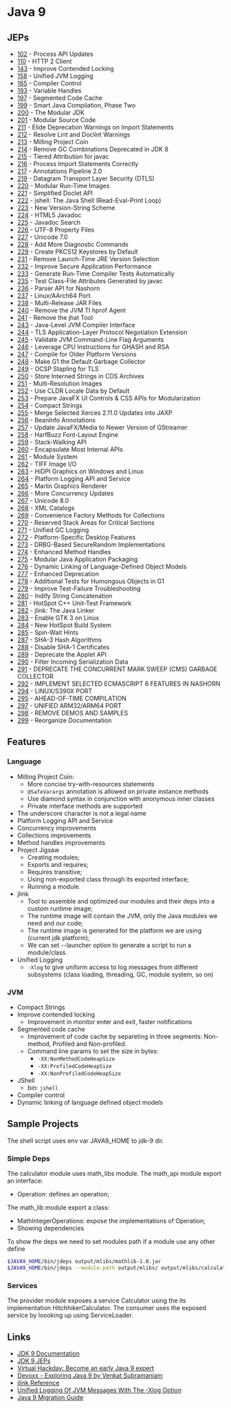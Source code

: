 # Java 9

## JEPs

* [102](https://openjdk.java.net/jeps/102) - Process API Updates
* [110](https://openjdk.java.net/jeps/110) - HTTP 2 Client
* [143](https://openjdk.java.net/jeps/143) - Improve Contended Locking
* [158](https://openjdk.java.net/jeps/158) - Unified JVM Logging
* [165](https://openjdk.java.net/jeps/165) - Compiler Control
* [193](https://openjdk.java.net/jeps/193) - Variable Handles
* [197](https://openjdk.java.net/jeps/197) - Segmented Code Cache
* [199](https://openjdk.java.net/jeps/199) - Smart Java Compilation, Phase Two
* [200](https://openjdk.java.net/jeps/200) - The Modular JDK
* [201](https://openjdk.java.net/jeps/201) - Modular Source Code
* [211](https://openjdk.java.net/jeps/211) - Elide Deprecation Warnings on Import Statements
* [212](https://openjdk.java.net/jeps/212) - Resolve Lint and Doclint Warnings
* [213](https://openjdk.java.net/jeps/213) - Milling Project Coin
* [214](https://openjdk.java.net/jeps/214) - Remove GC Combinations Deprecated in JDK 8
* [215](https://openjdk.java.net/jeps/215) - Tiered Attribution for javac
* [216](https://openjdk.java.net/jeps/216) - Process Import Statements Correctly
* [217](https://openjdk.java.net/jeps/217) - Annotations Pipeline 2.0
* [219](https://openjdk.java.net/jeps/219) - Datagram Transport Layer Security (DTLS)
* [220](https://openjdk.java.net/jeps/220) - Modular Run-Time Images
* [221](https://openjdk.java.net/jeps/221) - Simplified Doclet API
* [222](https://openjdk.java.net/jeps/222) - jshell: The Java Shell (Read-Eval-Print Loop)
* [223](https://openjdk.java.net/jeps/223) - New Version-String Scheme
* [224](https://openjdk.java.net/jeps/224) - HTML5 Javadoc
* [225](https://openjdk.java.net/jeps/225) - Javadoc Search
* [226](https://openjdk.java.net/jeps/226) - UTF-8 Property Files
* [227](https://openjdk.java.net/jeps/227) - Unicode 7.0
* [228](https://openjdk.java.net/jeps/228) - Add More Diagnostic Commands
* [229](https://openjdk.java.net/jeps/229) - Create PKCS12 Keystores by Default
* [231](https://openjdk.java.net/jeps/231) - Remove Launch-Time JRE Version Selection
* [232](https://openjdk.java.net/jeps/232) - Improve Secure Application Performance
* [233](https://openjdk.java.net/jeps/233) - Generate Run-Time Compiler Tests Automatically
* [235](https://openjdk.java.net/jeps/235) - Test Class-File Attributes Generated by javac
* [236](https://openjdk.java.net/jeps/236) - Parser API for Nashorn
* [237](https://openjdk.java.net/jeps/237) - Linux/AArch64 Port
* [238](https://openjdk.java.net/jeps/238) - Multi-Release JAR Files
* [240](https://openjdk.java.net/jeps/240) - Remove the JVM TI hprof Agent
* [241](https://openjdk.java.net/jeps/241) - Remove the jhat Tool
* [243](https://openjdk.java.net/jeps/243) - Java-Level JVM Compiler Interface
* [244](https://openjdk.java.net/jeps/244) - TLS Application-Layer Protocol Negotiation Extension
* [245](https://openjdk.java.net/jeps/245) - Validate JVM Command-Line Flag Arguments
* [246](https://openjdk.java.net/jeps/246) - Leverage CPU Instructions for GHASH and RSA
* [247](https://openjdk.java.net/jeps/247) - Compile for Older Platform Versions
* [248](https://openjdk.java.net/jeps/248) - Make G1 the Default Garbage Collector
* [249](https://openjdk.java.net/jeps/249) - OCSP Stapling for TLS
* [250](https://openjdk.java.net/jeps/250) - Store Interned Strings in CDS Archives
* [251](https://openjdk.java.net/jeps/251) - Multi-Resolution Images
* [252](https://openjdk.java.net/jeps/252) - Use CLDR Locale Data by Default
* [253](https://openjdk.java.net/jeps/253) - Prepare JavaFX UI Controls & CSS APIs for Modularization
* [254](https://openjdk.java.net/jeps/254) - Compact Strings
* [255](https://openjdk.java.net/jeps/255) - Merge Selected Xerces 2.11.0 Updates into JAXP
* [256](https://openjdk.java.net/jeps/256) - BeanInfo Annotations
* [257](https://openjdk.java.net/jeps/257) - Update JavaFX/Media to Newer Version of GStreamer
* [258](https://openjdk.java.net/jeps/258) - HarfBuzz Font-Layout Engine
* [259](https://openjdk.java.net/jeps/259) - Stack-Walking API
* [260](https://openjdk.java.net/jeps/260) - Encapsulate Most Internal APIs
* [261](https://openjdk.java.net/jeps/261) - Module System
* [262](https://openjdk.java.net/jeps/262) - TIFF Image I/O
* [263](https://openjdk.java.net/jeps/263) - HiDPI Graphics on Windows and Linux
* [264](https://openjdk.java.net/jeps/264) - Platform Logging API and Service
* [265](https://openjdk.java.net/jeps/265) - Marlin Graphics Renderer
* [266](https://openjdk.java.net/jeps/266) - More Concurrency Updates
* [267](https://openjdk.java.net/jeps/267) - Unicode 8.0
* [268](https://openjdk.java.net/jeps/268) - XML Catalogs
* [269](https://openjdk.java.net/jeps/269) - Convenience Factory Methods for Collections
* [270](https://openjdk.java.net/jeps/270) - Reserved Stack Areas for Critical Sections
* [271](https://openjdk.java.net/jeps/271) - Unified GC Logging
* [272](https://openjdk.java.net/jeps/272) - Platform-Specific Desktop Features
* [273](https://openjdk.java.net/jeps/273) - DRBG-Based SecureRandom Implementations
* [274](https://openjdk.java.net/jeps/274) - Enhanced Method Handles
* [275](https://openjdk.java.net/jeps/275) - Modular Java Application Packaging
* [276](https://openjdk.java.net/jeps/276) - Dynamic Linking of Language-Defined Object Models
* [277](https://openjdk.java.net/jeps/277) - Enhanced Deprecation
* [278](https://openjdk.java.net/jeps/278) - Additional Tests for Humongous Objects in G1
* [279](https://openjdk.java.net/jeps/279) - Improve Test-Failure Troubleshooting
* [280](https://openjdk.java.net/jeps/280) - Indify String Concatenation
* [281](https://openjdk.java.net/jeps/281) - HotSpot C++ Unit-Test Framework
* [282](https://openjdk.java.net/jeps/282) - jlink: The Java Linker
* [283](https://openjdk.java.net/jeps/283) - Enable GTK 3 on Linux
* [284](https://openjdk.java.net/jeps/284) - New HotSpot Build System
* [285](https://openjdk.java.net/jeps/285) - Spin-Wait Hints
* [287](https://openjdk.java.net/jeps/287) - SHA-3 Hash Algorithms
* [288](https://openjdk.java.net/jeps/288) - Disable SHA-1 Certificates
* [289](https://openjdk.java.net/jeps/289) - Deprecate the Applet API
* [290](https://openjdk.java.net/jeps/290) - Filter Incoming Serialization Data
* [291](HTTPS://OPENJDK.JAVA.NET/JEPS/291) - DEPRECATE THE CONCURRENT MARK SWEEP (CMS) GARBAGE COLLECTOR
* [292](HTTPS://OPENJDK.JAVA.NET/JEPS/292) - IMPLEMENT SELECTED ECMASCRIPT 6 FEATURES IN NASHORN
* [294](HTTPS://OPENJDK.JAVA.NET/JEPS/294) - LINUX/S390X PORT
* [295](HTTPS://OPENJDK.JAVA.NET/JEPS/295) - AHEAD-OF-TIME COMPILATION
* [297](HTTPS://OPENJDK.JAVA.NET/JEPS/297) - UNIFIED ARM32/ARM64 PORT
* [298](HTTPS://OPENJDK.JAVA.NET/JEPS/298) - REMOVE DEMOS AND SAMPLES
* [299](https://openjdk.java.net/jeps/299) - Reorganize Documentation

## Features

### Language

* Milling Project Coin:
    * More concise try-with-resources statements
    * `@SafeVarargs` annotation is allowed on private instance methods
    * Use diamond syntax in conjunction with anonymous inner classes
    * Private interface methods are supported
* The underscore character is not a legal name
* Platform Logging API and Service
* Concurrency improvements
* Collections improvements
* Method handles improvements
* Project Jigsaw
    * Creating modules;
    * Exports and requires;
    * Requires transitive;
    * Using non-exported class through its exported interface;
    * Running a module.
* jlink
    * Tool to assemble and optimized our modules and their deps into a custom runtime image;
    * The runtime image will contain the JVM, only the Java modules we need and our code;
    * The runtime image is generated for the platform we are using (current jdk platform);
    * We can set --launcher option to generate a script to run a module/class.
* Unified Logging
    * `-Xlog` to give uniform access to log messages from different subsystems (class loading, threading, GC, module
      system, so on)

### JVM

* Compact Strings
* Improve contended locking
    * Improvement in monitor enter and exit, faster notifications
* Segmented code cache
    * Improvement of code cache by separeting in three segments: Non-method, Profiled and Non-profiled.
    * Command line params to set the size in bytes:
        * `-XX:NonMethodCodeHeapSize`
        * `-XX:ProfiledCodeHeapSize`
        * `-XX:NonProfiledCodeHeapSize`
* JShell
    * bin: `jshell`
* Compiler control
* Dynamic linking of language defined object models

## Sample Projects

The shell script uses env var JAVA9_HOME to jdk-9 dir.

### Simple Deps

The calculator module uses math_libs module.
The math_api module export an interface:

* Operation: defines an operation;

The math_lib module export a class:

* MathIntegerOperations: expose the implementations of Operation;
* Showing dependencies

To show the deps we need to set modules path if a module use any other define

```sh
$JAVA9_HOME/bin/jdeps output/mlibs/mathlib-1.0.jar
$JAVA9_HOME/bin/jdeps --module-path output/mlibs/ output/mlibs/calculator.jar
```

### Services

The provider module exposes a service Calculator using the its implementation HitchhikerCalculator.
The consumer uses the exposed service by loooking up using ServiceLoader.

## Links

* [JDK 9 Documentation](https://docs.oracle.com/javase/9/)
* [JDK 9 JEPs](https://openjdk.java.net/projects/jdk9/)
* [Virtual Hackday: Become an early Java 9 expert](https://www.youtube.com/watch?v=y868lMk6NtY)
* [Devoxx - Exploring Java 9 by Venkat Subramaniam](https://www.youtube.com/watch?v=8XmYT89fBKg)
* [jlink Reference](https://docs.oracle.com/javase/9/tools/jlink.htm)
* [Unified Logging Of JVM Messages With The -Xlog Option](https://blog.codefx.org/java/unified-logging-with-the-xlog-option/)
* [Java 9 Migration Guide](https://blog.codefx.org/java/java-9-migration-guide/)
